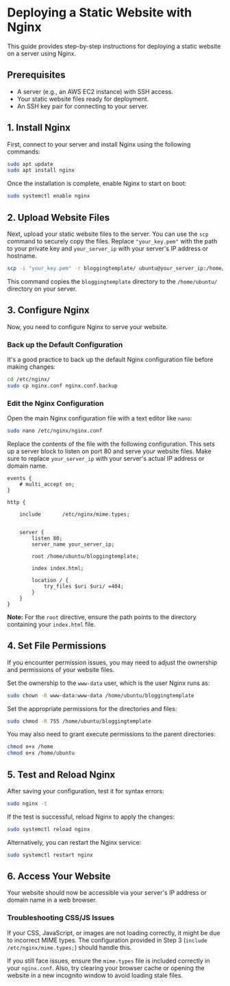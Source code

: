 # Deploying a Static Website with Nginx

This guide provides step-by-step instructions for deploying a static website on a server using Nginx.

## Prerequisites

- A server (e.g., an AWS EC2 instance) with SSH access.
- Your static website files ready for deployment.
- An SSH key pair for connecting to your server.

## 1. Install Nginx

First, connect to your server and install Nginx using the following commands:

```bash
sudo apt update
sudo apt install nginx
```

Once the installation is complete, enable Nginx to start on boot:

```bash
sudo systemctl enable nginx
```

## 2. Upload Website Files

Next, upload your static website files to the server. You can use the `scp` command to securely copy the files. Replace `"your_key.pem"` with the path to your private key and `your_server_ip` with your server's IP address or hostname.

```bash
scp -i "your_key.pem" -r bloggingtemplate/ ubuntu@your_server_ip:/home/ubuntu/
```

This command copies the `bloggingtemplate` directory to the `/home/ubuntu/` directory on your server.

## 3. Configure Nginx

Now, you need to configure Nginx to serve your website.

### Back up the Default Configuration

It's a good practice to back up the default Nginx configuration file before making changes:

```bash
cd /etc/nginx/
sudo cp nginx.conf nginx.conf.backup
```

### Edit the Nginx Configuration

Open the main Nginx configuration file with a text editor like `nano`:

```bash
sudo nano /etc/nginx/nginx.conf
```

Replace the contents of the file with the following configuration. This sets up a server block to listen on port 80 and serve your website files. Make sure to replace `your_server_ip` with your server's actual IP address or domain name.

```nginx
events {
    # multi_accept on;
}

http {
    
    include       /etc/nginx/mime.types;


    server {
        listen 80;
        server_name your_server_ip;

        root /home/ubuntu/bloggingtemplate;

        index index.html;

        location / {
            try_files $uri $uri/ =404;
        }
    }
}
```

**Note:** For the `root` directive, ensure the path points to the directory containing your `index.html` file.

## 4. Set File Permissions

If you encounter permission issues, you may need to adjust the ownership and permissions of your website files.

Set the ownership to the `www-data` user, which is the user Nginx runs as:

```bash
sudo chown -R www-data:www-data /home/ubuntu/bloggingtemplate
```

Set the appropriate permissions for the directories and files:

```bash
sudo chmod -R 755 /home/ubuntu/bloggingtemplate
```

You may also need to grant execute permissions to the parent directories:
```bash
chmod o+x /home
chmod o+x /home/ubuntu
```

## 5. Test and Reload Nginx

After saving your configuration, test it for syntax errors:

```bash
sudo nginx -t
```

If the test is successful, reload Nginx to apply the changes:

```bash
sudo systemctl reload nginx
```

Alternatively, you can restart the Nginx service:

```bash
sudo systemctl restart nginx
```

## 6. Access Your Website

Your website should now be accessible via your server's IP address or domain name in a web browser.

### Troubleshooting CSS/JS Issues

If your CSS, JavaScript, or images are not loading correctly, it might be due to incorrect MIME types. The configuration provided in Step 3 (`include /etc/nginx/mime.types;`) should handle this.

If you still face issues, ensure the `mime.types` file is included correctly in your `nginx.conf`. Also, try clearing your browser cache or opening the website in a new incognito window to avoid loading stale files.
